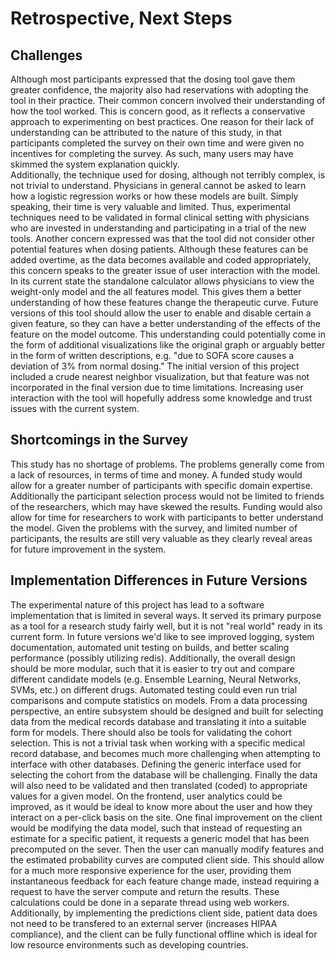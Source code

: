 # Retrospective, Next Steps 

<!--
After the introductory chapter, it seems fairly common to 
include a chapter that reviews the literature and 
introduces methodology used throughout the thesis.
-->
## Challenges

Although most participants expressed that the dosing tool gave them greater confidence, the majority also had reservations with adopting the tool in their practice. Their common concern involved their understanding of how the tool worked. This is concern good, as it reflects a conservative approach to experimenting on best practices. One reason for their lack of understanding can be attributed to the nature of this study, in that participants completed the survey on their own time and were given no incentives for completing the survey. As such, many users may have skimmed the system explanation quickly.  
Additionally, the technique used for dosing, although not terribly complex, is not trivial to understand. Physicians in general cannot be asked to learn how a logistic regression works or how these models are built. Simply speaking, their time is very valuable and limited. Thus, experimental techniques need to be validated in formal clinical setting with physicians who are invested in understanding and participating in a trial of the new tools. 
Another concern expressed was that the tool did not consider other potential features when dosing patients. Although these features can be added overtime, as the data becomes available and coded appropriately, this concern speaks to the greater issue of user interaction with the model. In its current state the standalone calculator allows physicians to view the weight-only model and the all features model. This gives them a better understanding of how these features change the therapeutic curve. Future versions of this tool should allow the user to enable and disable certain a given feature, so they can have a better understanding of the effects of the feature on the model outcome. This understanding could potentially come in the form of additional visualizations like the original graph or arguably better in the form of written descriptions, e.g. "due to SOFA score causes a deviation of 3% from normal dosing." The initial version of this project included a crude nearest neighbor visualization, but that feature was not incorporated in the final version due to time limitations. Increasing user interaction with the tool will hopefully address some knowledge and trust issues with the current system. 

## Shortcomings in the Survey

This study has no shortage of problems. The problems generally come from a lack of resources, in terms of time and money. A funded study would allow for a greater number of participants with specific domain expertise. Additionally the participant selection process would not be limited to friends of the researchers, which may have skewed the results. Funding would also allow for time for researchers to work with participants to better understand the model. Given the problems with the survey, and limited number of participants, the results are still very valuable as they clearly reveal areas for future improvement in the system.

<!-- ## Places for Future Research -->

<!-- how did the doses differ in part 1 and part 2 of the survey.  -->

## Implementation Differences in Future Versions

The experimental nature of this project has lead to a software implementation that is limited in several ways. It served its primary purpose as a tool for a research study fairly well, but it is not "real world" ready in its current form. In future versions we'd like to see improved logging, system documentation, automated unit testing on builds, and better scaling performance (possibly utilizing redis). Additionally, the overall design should be more modular, such that it is easier to try out and compare different candidate models (e.g. Ensemble Learning, Neural Networks, SVMs, etc.) on different drugs. Automated testing could even run trial comparisons and compute statistics on models. From a data processing perspective, an entire subsystem should be designed and built for selecting data from the medical records database and translating it into a suitable form for models. There should also be tools for validating the cohort selection. This is not a trivial task when working with a specific medical record database, and becomes much more challenging when attempting to interface with other databases. Defining the generic interface used for selecting the cohort from the database will be challenging. Finally the data will also need to be validated and then translated (coded) to appropriate values for a given model. On the frontend, user analytics could be improved, as it would be ideal to know more about the user and how they interact on a per-click basis on the site. One final improvement on the client would be modifying the data model, such that instead of requesting an estimate for a specific patient, it requests a generic model that has been precomputed on the sever. Then the user can manually modify features and the estimated probability curves are computed client side. This should allow for a much more responsive experience for the user, providing them instantaneous feedback for each feature change made, instead requiring a request to have the server compute and return the results. These calculations could be done in a separate thread using web workers. Additionally, by implementing the predictions client side, patient data does not need to be transfered to an external server (increases HIPAA compliance), and the client can be fully functional offline which is ideal for low resource environments such as developing countries. 

<!-- documented, tested, scalable, maintainable/easy to modify models, design well though out -->


<!-- better build system -->
<!-- better analytics/guidelines -->
<!-- - transfer model to device so it can do queries more quickly -->
<!-- - instead of static data source have real medical database -->
<!-- - easily interchangeable models -->
<!-- - better analytics  -->

<!-- blank lines at end -necessary for template -->

